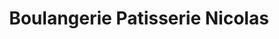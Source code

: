 ---
title: "Boulangerie Patisserie Nicolas"
url: /cucq/boulangerie-patisserie-nicolas/
shop: Bäckerei
---